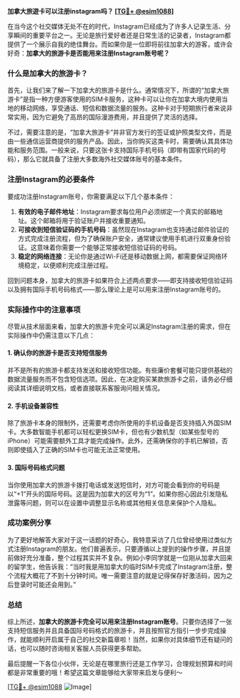 **加拿大旅遊卡可以注册instagram吗？ [[TG💪+ @esim1088](https://t.me/s/esim1088)]**

在当今这个社交媒体无处不在的时代，Instagram已经成为了许多人记录生活、分享瞬间的重要平台之一。无论是旅行爱好者还是日常生活的记录者，Instagram都提供了一个展示自我的绝佳舞台。而如果你是一位即将前往加拿大的游客，或许会好奇：**加拿大的旅游卡是否能用来注册Instagram账号呢？**

### 什么是加拿大的旅游卡？

首先，让我们来了解一下加拿大的旅游卡是什么。通常情况下，所谓的“加拿大旅游卡”是指一种方便游客使用的SIM卡服务，这种卡可以让你在加拿大境内使用当地的移动网络，享受通话、短信和数据流量的服务。这种卡对于短期旅行者来说非常实用，因为它避免了高昂的国际漫游费用，并且提供了灵活的选择。

不过，需要注意的是，“加拿大旅游卡”并非官方发行的签证或护照类型文件，而是由一些通信运营商提供的服务产品。因此，当你购买这类卡时，需要确认其具体功能和服务范围。一般来说，只要这张卡支持国际手机号码（即带有国家代码的号码），那么它就具备了注册大多数海外社交媒体账号的基本条件。

### 注册Instagram的必要条件

要成功注册Instagram账号，你需要满足以下几个基本条件：

1. **有效的电子邮件地址**：Instagram要求每位用户必须绑定一个真实的邮箱地址。这个邮箱将用于验证账户并接收重要通知。
2. **可接收到短信验证码的手机号码**：虽然现在Instagram也支持通过邮件验证的方式完成注册流程，但为了确保账户安全，通常建议使用手机进行双重身份验证。这意味着你需要一个能够正常接收短信验证码的号码。
3. **稳定的网络连接**：无论你是通过Wi-Fi还是移动数据上网，都需要保证网络环境稳定，以便顺利完成注册过程。

回到问题本身，加拿大的旅游卡如果符合上述两点要求——即支持接收短信验证码以及拥有国际手机号码格式——那么理论上是可以用来注册Instagram账号的。

### 实际操作中的注意事项

尽管从技术层面来看，加拿大的旅游卡完全可以满足Instagram注册的需求，但在实际操作中仍需注意以下几点：

#### 1. 确认你的旅游卡是否支持短信服务
并不是所有的旅游卡都支持发送和接收短信功能。有些廉价套餐可能只提供基础的数据流量服务而不包含短信选项。因此，在决定购买某款旅游卡之前，请务必仔细阅读其详细说明文档，或者直接联系客服询问相关情况。

#### 2. 手机设备兼容性
除了旅游卡本身的限制外，还需要考虑你所使用的手机设备是否支持插入外国SIM卡。大多数智能手机都可以轻松更换SIM卡，但也有少数机型（如某些型号的iPhone）可能需要额外工具才能完成操作。此外，还需确保你的手机已解锁，否则即使插入了正确的SIM卡也可能无法正常使用。

#### 3. 国际号码格式问题
当你使用加拿大的旅游卡拨打电话或发送短信时，对方可能会看到你的号码是以“+1”开头的国际号码。这是因为加拿大的区号为“1”。如果你担心因此引发隐私泄露等问题，则可以在设置中调整显示名称或其他相关信息来保护个人隐私。

### 成功案例分享

为了更好地解答大家对于这一话题的好奇心，我特意采访了几位曾经使用过类似方式注册Instagram的朋友。他们普遍表示，只要遵循以上提到的操作步骤，并且提前做好充分准备，整个过程其实并不复杂。例如小李同学就是一位刚从加拿大回来的留学生，他告诉我：“当时我是用加拿大的临时SIM卡完成了Instagram注册，整个流程大概花了不到十分钟时间。唯一需要注意的就是记得保存好激活码，因为之后登录时可能还会用到。”

### 总结

综上所述，**加拿大的旅游卡完全可以用来注册Instagram账号**。只要你选择了一张支持短信服务并且具备国际号码格式的旅游卡，并且按照官方指引一步步完成操作，就能顺利开启属于自己的社交新篇章啦！当然，如果你对具体细节还有疑问的话，也可以随时咨询相关客服人员获得更多帮助。

最后提醒一下各位小伙伴，无论是在哪里旅行还是工作学习，合理规划预算和时间都是非常重要的哦！希望这篇文章能够给大家带来启发与便利～

[[TG💪+ @esim1088](https://t.me/s/esim1088) ![Image](https://i.postimg.cc/4NQfJmqS/Snipaste-2025-05-13-00-14-12.png)]